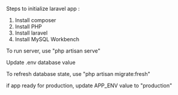 Steps to initialize laravel app :
1. Install composer
2. Install PHP
3. Install laravel
4. Install MySQL Workbench


To run server, use "php artisan serve"

Update .env database value

To refresh database state, use "php artisan migrate:fresh"

if app ready for production, update APP_ENV value to "production"
